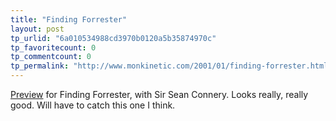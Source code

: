 ```yaml
---
title: "Finding Forrester"
layout: post
tp_urlid: "6a010534988cd3970b0120a5b35874970c"
tp_favoritecount: 0
tp_commentcount: 0
tp_permalink: "http://www.monkinetic.com/2001/01/finding-forrester.html"
---
```

<a href="http://www.apple.com/trailers/columbia/finding_forrester.html">Preview</a> for Finding Forrester, with Sir Sean Connery. Looks really, really good. Will have to catch this one I think.
